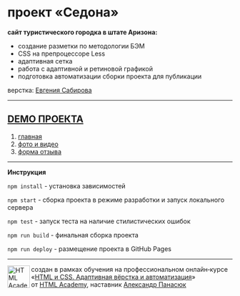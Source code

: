 # проект «Седона» 


**сайт туристического городка в штате Аризона:**

   * создание разметки по методологии БЭМ
   * CSS на препроцессоре Less
   * адаптивная сетка
   * работа с адаптивной и ретиновой графикой
   * подготовка автоматизации сборки проекта для публикации



верстка: [Евгения Сабирова](https://github.com/jjjenya)


---


## [DEMO ПРОЕКТА](https://jjjenya.github.io/project-sedona/) 

   1.  [главная](https://jjjenya.github.io/project-sedona/index.html) 
   2.  [фото и видео](https://jjjenya.github.io/project-sedona/catalog.html) 
   3.  [форма отзыва](https://jjjenya.github.io/project-sedona/form.html) 



---



**Инструкция**


`npm install` - установка зависимостей

`npm start` - сборка проекта в режиме разработки и запуск локального сервера

`npm test` - запуск теста на наличие стилистических ошибок

`npm run build` - финальная сборка проекта

`npm run deploy` - размещение проекта в GitHub Pages



---



<a href="https://htmlacademy.ru/intensive/adaptive"><img align="left" width="50" height="50" alt="HTML Academy" src="https://up.htmlacademy.ru/static/img/intensive/adaptive/logo-for-github-2.png"></a>

создан в рамках обучения
на профессиональном онлайн‑курсе «[HTML и CSS. Адаптивная вёрстка и автоматизация](https://htmlacademy.ru/intensive/adaptive)»
от [HTML Academy](https://htmlacademy.ru),
наставник [Александр Панасюк](https://htmlacademy.ru/profile/sasha_oldsport)
